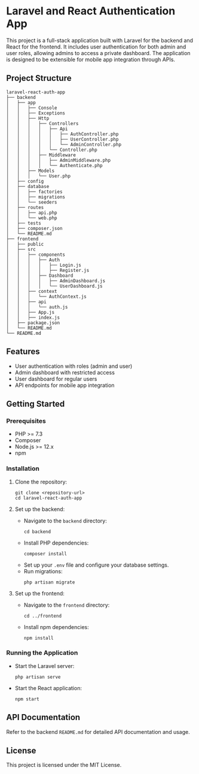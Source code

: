 # Laravel and React Authentication App

This project is a full-stack application built with Laravel for the backend and React for the frontend. It includes user authentication for both admin and user roles, allowing admins to access a private dashboard. The application is designed to be extensible for mobile app integration through APIs.

## Project Structure

```
laravel-react-auth-app
├── backend
│   ├── app
│   │   ├── Console
│   │   ├── Exceptions
│   │   ├── Http
│   │   │   ├── Controllers
│   │   │   │   ├── Api
│   │   │   │   │   ├── AuthController.php
│   │   │   │   │   ├── UserController.php
│   │   │   │   │   └── AdminController.php
│   │   │   │   └── Controller.php
│   │   │   ├── Middleware
│   │   │   │   ├── AdminMiddleware.php
│   │   │   │   └── Authenticate.php
│   │   ├── Models
│   │   │   └── User.php
│   ├── config
│   ├── database
│   │   ├── factories
│   │   ├── migrations
│   │   └── seeders
│   ├── routes
│   │   ├── api.php
│   │   └── web.php
│   ├── tests
│   ├── composer.json
│   └── README.md
├── frontend
│   ├── public
│   ├── src
│   │   ├── components
│   │   │   ├── Auth
│   │   │   │   ├── Login.js
│   │   │   │   ├── Register.js
│   │   │   ├── Dashboard
│   │   │   │   ├── AdminDashboard.js
│   │   │   │   └── UserDashboard.js
│   │   ├── context
│   │   │   └── AuthContext.js
│   │   ├── api
│   │   │   └── auth.js
│   │   ├── App.js
│   │   ├── index.js
│   ├── package.json
│   └── README.md
└── README.md
```

## Features

- User authentication with roles (admin and user)
- Admin dashboard with restricted access
- User dashboard for regular users
- API endpoints for mobile app integration

## Getting Started

### Prerequisites

- PHP >= 7.3
- Composer
- Node.js >= 12.x
- npm

### Installation

1. Clone the repository:
   ```
   git clone <repository-url>
   cd laravel-react-auth-app
   ```

2. Set up the backend:
   - Navigate to the `backend` directory:
     ```
     cd backend
     ```
   - Install PHP dependencies:
     ```
     composer install
     ```
   - Set up your `.env` file and configure your database settings.
   - Run migrations:
     ```
     php artisan migrate
     ```

3. Set up the frontend:
   - Navigate to the `frontend` directory:
     ```
     cd ../frontend
     ```
   - Install npm dependencies:
     ```
     npm install
     ```

### Running the Application

- Start the Laravel server:
  ```
  php artisan serve
  ```
- Start the React application:
  ```
  npm start
  ```

## API Documentation

Refer to the backend `README.md` for detailed API documentation and usage.

## License

This project is licensed under the MIT License.